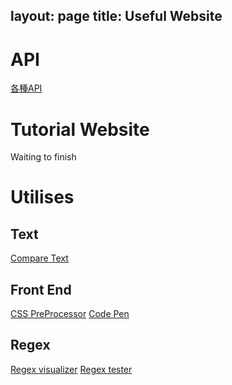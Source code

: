 layout: page
title: Useful Website
---

# API
[各種API](http://devdocs.io)


# Tutorial Website

Waiting to finish

# Utilises

## Text
[Compare Text](http://text-compare.com)

## Front End
[CSS PreProcessor](https://csspre.com/compile/)
[Code Pen](http://codepen.io)

## Regex
[Regex visualizer](http://regexr.com)
[Regex tester](http://regexper.com)